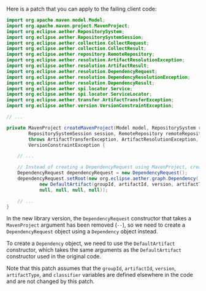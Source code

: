 Here is a patch that you can apply to the failing client code:
```java
import org.apache.maven.model.Model;
import org.apache.maven.project.MavenProject;
import org.eclipse.aether.RepositorySystem;
import org.eclipse.aether.RepositorySystemSession;
import org.eclipse.aether.collection.CollectRequest;
import org.eclipse.aether.collection.CollectResult;
import org.eclipse.aether.repository.RemoteRepository;
import org.eclipse.aether.resolution.ArtifactResolutionException;
import org.eclipse.aether.resolution.ArtifactResult;
import org.eclipse.aether.resolution.DependencyRequest;
import org.eclipse.aether.resolution.DependencyResolutionException;
import org.eclipse.aether.resolution.DependencyResult;
import org.eclipse.aether.spi.locator.Service;
import org.eclipse.aether.spi.locator.ServiceLocator;
import org.eclipse.aether.transfer.ArtifactTransferException;
import org.eclipse.aether.version.VersionConstraintException;

// ...

private MavenProject createMavenProject(Model model, RepositorySystem repositorySystem,
        RepositorySystemSession session, RemoteRepository remoteRepository)
        throws ArtifactTransferException, ArtifactResolutionException, DependencyResolutionException,
        VersionConstraintException {

    // ...

    // Instead of creating a DependencyRequest using MavenProject, create it using Model
    DependencyRequest dependencyRequest = new DependencyRequest();
    dependencyRequest.setRoot(new org.eclipse.aether.graph.Dependency(
            new DefaultArtifact(groupId, artifactId, version, artifactType, classifier),
            null, null, null, null));

    // ...
}
```
In the new library version, the `DependencyRequest` constructor that takes a `MavenProject` argument has been removed (`--`), so we need to create a `DependencyRequest` object using a `Dependency` object instead.

To create a `Dependency` object, we need to use the `DefaultArtifact` constructor, which takes the same arguments as the `DefaultArtifact` constructor used in the original code.

Note that this patch assumes that the `groupId`, `artifactId`, `version`, `artifactType`, and `classifier` variables are defined elsewhere in the code and are not changed by this patch.